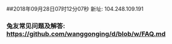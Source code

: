 ##2018年09月28日07时12分07秒 新址: 104.248.109.191
### 兔友常见问题及解答: https://github.com/wanggonging/d/blob/w/FAQ.md
